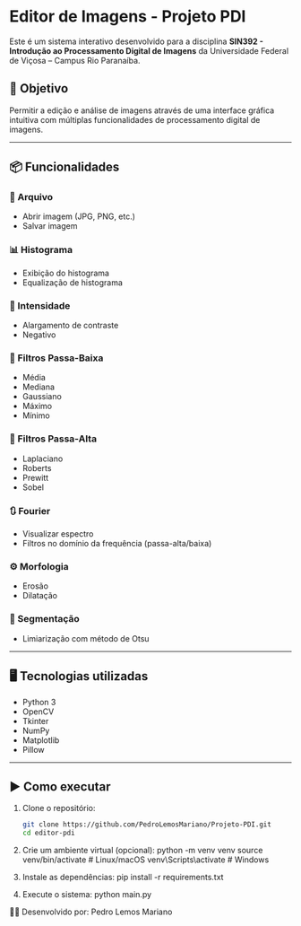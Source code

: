 # Editor de Imagens - Projeto PDI

Este é um sistema interativo desenvolvido para a disciplina **SIN392 - Introdução ao Processamento Digital de Imagens** da Universidade Federal de Viçosa – Campus Rio Paranaíba.

## 🎯 Objetivo
Permitir a edição e análise de imagens através de uma interface gráfica intuitiva com múltiplas funcionalidades de processamento digital de imagens.

---

## 📦 Funcionalidades

### 📁 Arquivo
- Abrir imagem (JPG, PNG, etc.)
- Salvar imagem

### 📊 Histograma
- Exibição do histograma
- Equalização de histograma

### 🌈 Intensidade
- Alargamento de contraste
- Negativo

### 🔽 Filtros Passa-Baixa
- Média
- Mediana
- Gaussiano
- Máximo
- Mínimo

### 🔼 Filtros Passa-Alta
- Laplaciano
- Roberts
- Prewitt
- Sobel

### 🔃 Fourier
- Visualizar espectro
- Filtros no domínio da frequência (passa-alta/baixa)

### ⚙️ Morfologia
- Erosão
- Dilatação

### 🧠 Segmentação
- Limiarização com método de Otsu

---

## 🖥️ Tecnologias utilizadas
- Python 3
- OpenCV
- Tkinter
- NumPy
- Matplotlib
- Pillow

---

## ▶️ Como executar

1. Clone o repositório:
   ```bash
   git clone https://github.com/PedroLemosMariano/Projeto-PDI.git
   cd editor-pdi

2. Crie um ambiente virtual (opcional):
    python -m venv venv
    source venv/bin/activate  # Linux/macOS
    venv\Scripts\activate     # Windows

3. Instale as dependências:
    pip install -r requirements.txt

4. Execute o sistema:
    python main.py

👩‍🏫 Desenvolvido por: Pedro Lemos Mariano
